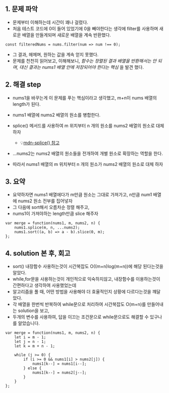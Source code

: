 ## 1. 문제 파악
- 문제부터 이해하는데 시간이 꽤나 걸렸다.
- 처음 테스트 코드에 0이 들어 있었기에 0을 빼야한다는 생각에 filter를 사용하며 새로운 배열을 만들게되며 새로운 배열을 계속 반환했다.
```
const filteredNums = nums.filter(num => num !== 0);
```

- 그 결과, 헤메며, 원하는 값을 계속 얻지 못했다.
- 문제를 천천히 읽어보고, 이해해보니, *함수는 정렬된 결과 배열을 반환해서는 안 되며, 대신 결과는 nums1 배열 안에 저장되어야 한다는 핵심* 을 발견 했다.

## 2. 해결 step
- nums1을 바꾸는게 이 문제를 푸는 핵심이라고 생각했고, m+n이 nums 배열의 length가 된다.
- nums1 배열에 nums2 배열의 원소를 병합한다.
- splice() 메서드를 사용하여 m 위치부터 n 개의 원소를 nums2 배열의 원소로 대체 하자
    - 💡[mdn-splice() 참고](https://developer.mozilla.org/ko/docs/Web/JavaScript/Reference/Global_Objects/Array/splice)
    
- ...nums2는 nums2 배열의 원소들을 전개하여 개별 원소로 확장하는 역할을 한다.
- 따라서 nums1 배열의 m 위치부터 n 개의 원소가 nums2 배열의 원소로 대체 하자

## 3. 요약
- 요약하자면 nums1 배열에다가 m만큼 원소는 그대로 가져가고, n만큼 num1 배열에 nums2 원소 전부를 집어넣자
- 그 다음에 sort해서 오름차순 정렬 해주고,
- nums1이 가져야하는 length만큼 slice 해주자

```
var merge = function(nums1, m, nums2, n) {
    nums1.splice(m, n, ...nums2);
    nums1.sort((a, b) => a - b).slice(0, m);
};
```

## 4. solution 본 후, 회고
- sort() 내장함수 사용하는것이 시간복잡도 O((m+n)log(m+n))에 해당 된다는것을 알았다.
- while,for문을 사용하는것이 개인적으로 익숙하지않고, 내장함수를 이용하는것이 간편하다고 생각하여 사용했었는데
- 알고리즘을 풀 때, 어떤 방법을 사용해야 더 효율적인지 상황에 다르다는것을 꺠달았다.
- 각 배열을 한번씩 반복하여 while문으로 처리하여 시간복잡도 O(m+n)를 만들어내는 solution을 보고,
- 두개의 변수를 사용하여, 답을 이끄는 조건문으로 while문으로도 해결할 수 있구나를 알았습니다.

```
var merge = function(nums1, m, nums2, n) {
    let i = m - 1;
    let j = n - 1;
    let k = m + n - 1;
    
    while (j >= 0) {
        if (i >= 0 && nums1[i] > nums2[j]) {
            nums1[k--] = nums1[i--];
        } else {
            nums1[k--] = nums2[j--];
        }
    }
};
```
